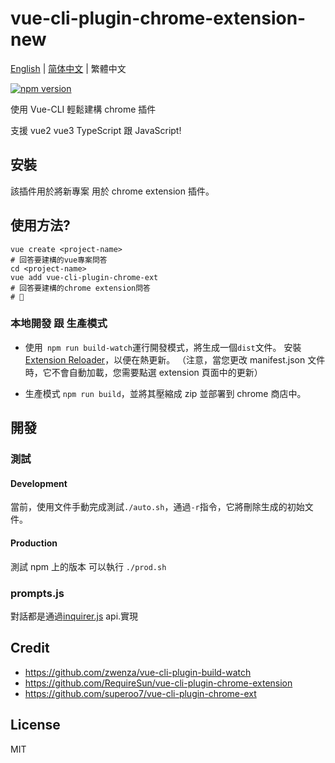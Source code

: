 # vue-cli-plugin-chrome-extension-new

[English](./README.md) | [简体中文](./README-zh_CN.md) | 繁體中文

[![npm version](https://badge.fury.io/js/vue-cli-plugin-chrome-ext.svg)](https://www.npmjs.com/package/vue-cli-plugin-chrome-ext)

使用 Vue-CLI 輕鬆建構 chrome 插件

支援 vue2 vue3 TypeScript 跟 JavaScript!

## 安裝

該插件用於將新專案 用於 chrome extension 插件。

## 使用方法?

```
vue create <project-name>
# 回答要建構的vue專案問答
cd <project-name>
vue add vue-cli-plugin-chrome-ext
# 回答要建構的chrome extension問答
# 🎉
```

### 本地開發 跟 生產模式

- 使用` npm run build-watch`運行開發模式，將生成一個`dist`文件。 安裝[Extension Reloader](https://chrome.google.com/webstore/detail/extensions-reloader/fimgfedafeadlieiabdeeaodndnlbhid)，以便在熱更新。 （注意，當您更改 manifest.json 文件時，它不會自動加載，您需要點選 extension 頁面中的更新）

- 生產模式 `npm run build`，並將其壓縮成 zip 並部署到 chrome 商店中。

## 開發

### 測試

#### Development

當前，使用文件手動完成測試`./auto.sh`，通過`-r`指令，它將刪除生成的初始文件。

#### Production

測試 npm 上的版本 可以執行 `./prod.sh`

### prompts.js

對話都是通過[inquirer.js](https://github.com/SBoudrias/Inquirer.js) api.實現

## Credit

- https://github.com/zwenza/vue-cli-plugin-build-watch
- https://github.com/RequireSun/vue-cli-plugin-chrome-extension
- https://github.com/superoo7/vue-cli-plugin-chrome-ext

## License

MIT
